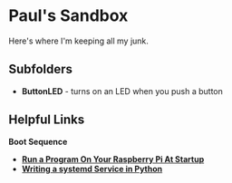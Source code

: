 # Paul's Sandbox

Here's where I'm keeping all my junk.

## Subfolders

* **ButtonLED** - turns on an LED when you push a button

## Helpful Links

**Boot Sequence**

* **[Run a Program On Your Raspberry Pi At Startup](https://www.dexterindustries.com/howto/run-a-program-on-your-raspberry-pi-at-startup/)** 
* **[Writing a systemd Service in Python](https://github.com/torfsen/python-systemd-tutorial)**